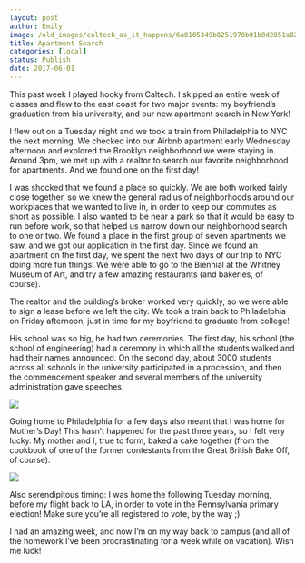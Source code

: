 ```yaml
---
layout: post
author: Emily
image: /old_images/caltech_as_it_happens/6a0105349b8251970b01b8d2851a82970c.jpg
title: Apartment Search
categories: [local]
status: Publish
date: 2017-06-01
---
```


This past week I played hooky from Caltech. I skipped an entire week of classes and flew to the east coast for two major events: my boyfriend’s graduation from his university, and our new apartment search in New York!

I flew out on a Tuesday night and we took a train from Philadelphia to NYC the next morning. We checked into our Airbnb apartment early Wednesday afternoon and explored the Brooklyn neighborhood we were staying in. Around 3pm, we met up with a realtor to search our favorite neighborhood for apartments. And we found one on the first day!

I was shocked that we found a place so quickly. We are both worked fairly close together, so we knew the general radius of neighborhoods around our workplaces that we wanted to live in, in order to keep our commutes as short as possible. I also wanted to be near a park so that it would be easy to run before work, so that helped us narrow down our neighborhood search to one or two. We found a place in the first group of seven apartments we saw, and we got our application in the first day. Since we found an apartment on the first day, we spent the next two days of our trip to NYC doing more fun things! We were able to go to the Biennial at the Whitney Museum of Art, and try a few amazing restaurants (and bakeries, of course).




The realtor and the building’s broker worked very quickly, so we were able to sign a lease before we left the city. We took a train back to Philadelphia on Friday afternoon, just in time for my boyfriend to graduate from college!

His school was so big, he had two ceremonies. The first day, his school (the school of engineering) had a ceremony in which all the students walked and had their names announced. On the second day, about 3000 students across all schools in the university participated in a procession, and then the commencement speaker and several members of the university administration gave speeches.




![](/old_images/caltech_as_it_happens/6a0105349b8251970b01b7c8fad89f970b.jpg)

Going home to Philadelphia for a few days also meant that I was home for Mother’s Day! This hasn’t happened for the past three years, so I felt very lucky. My mother and I, true to form, baked a cake together (from the cookbook of one of the former contestants from the Great British Bake Off, of course).




![](/old_images/caltech_as_it_happens/6a0105349b8251970b01b8d2851a8d970c.jpg)

Also serendipitous timing: I was home the following Tuesday morning, before my flight back to LA, in order to vote in the Pennsylvania primary election! Make sure you’re all registered to vote, by the way ;)


I had an amazing week, and now I’m on my way back to campus (and all of the homework I’ve been procrastinating for a week while on vacation). Wish me luck!
